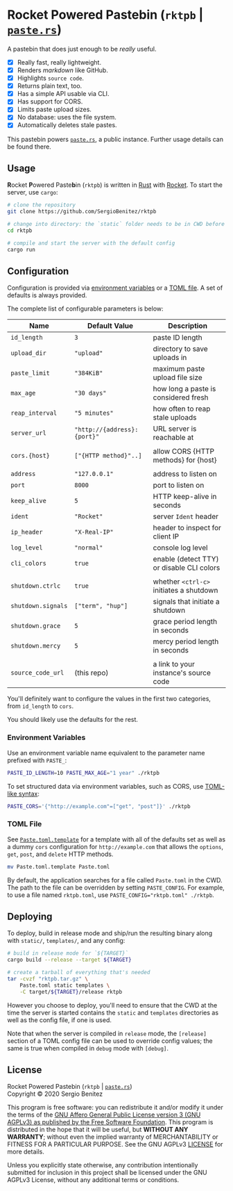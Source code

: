 # Rocket Powered Pastebin (`rktpb` | [`paste.rs`])

A pastebin that does just enough to be _really_ useful.

  - [x] Really fast, really lightweight.
  - [x] Renders _markdown_ like GitHub.
  - [x] Highlights `source code`.
  - [x] Returns plain text, too.
  - [x] Has a simple API usable via CLI.
  - [x] Has support for CORS.
  - [x] Limits paste upload sizes.
  - [x] No database: uses the file system.
  - [x] Automatically deletes stale pastes.

This pastebin powers [`paste.rs`], a public instance. Further usage details can
be found there.

[`paste.rs`]: https://paste.rs

## Usage

**R**ocket **P**owered Paste**b**in (`rktpb`) is written in
[Rust](https://rust-lang.org) with [Rocket](https://rocket.rs). To start the
server, use `cargo`:

```sh
# clone the repository
git clone https://github.com/SergioBenitez/rktpb

# change into directory: the `static` folder needs to be in CWD before running
cd rktpb

# compile and start the server with the default config
cargo run
```

## Configuration

Configuration is provided via [environment variables](#environment-variables) or
a [TOML file](#toml-file). A set of defaults is always provided.

The complete list of configurable parameters is below:

| Name               | Default Value               | Description                               |
|--------------------|-----------------------------|-------------------------------------------|
| `id_length`        | `3`                         | paste ID length
| `upload_dir`       | `"upload"`                  | directory to save uploads in              |
| `paste_limit`      | `"384KiB"`                  | maximum paste upload file size            |
| `max_age`          | `"30 days"`                 | how long a paste is considered fresh      |
| `reap_interval`    | `"5 minutes"`               | how often to reap stale uploads           |
| `server_url`       | `"http://{address}:{port}"` | URL server is reachable at                |
|                    |                             |                                           |
| `cors.{host}`      | `["{HTTP method}"..]`       | allow CORS {HTTP methods} for {host}      |
|                    |                             |                                           |
| `address`          | `"127.0.0.1"`               | address to listen on                      |
| `port`             | `8000`                      | port to listen on                         |
| `keep_alive`       | `5`                         | HTTP keep-alive in seconds                |
| `ident`            | `"Rocket"`                  | server `Ident` header                     |
| `ip_header`        | `"X-Real-IP"`               | header to inspect for client IP           |
| `log_level`        | `"normal"`                  | console log level                         |
| `cli_colors`       | `true`                      | enable (detect TTY) or disable CLI colors |
|                    |                             |                                           |
| `shutdown.ctrlc`   | `true`                      | whether `<ctrl-c>` initiates a shutdown   |
| `shutdown.signals` | `["term", "hup"]`           | signals that initiate a shutdown          |
| `shutdown.grace`   | `5`                         | grace period length in seconds            |
| `shutdown.mercy`   | `5`                         | mercy period length in seconds            |
|                    |                             |                                           |
| `source_code_url`  | (this repo)                 | a link to your instance's source code     |

You'll definitely want to configure the values in the first two categories, from
`id_length` to `cors`.

You should likely use the defaults for the rest.

### Environment Variables

Use an environment variable name equivalent to the parameter name prefixed with
`PASTE_`:

```sh
PASTE_ID_LENGTH=10 PASTE_MAX_AGE="1 year" ./rktpb
```

To set structured data via environment variables, such as CORS, use [TOML-like
syntax](https://docs.rs/figment/latest/figment/providers/struct.Env.html):

```sh
PASTE_CORS='{"http://example.com"=["get", "post"]}' ./rktpb
```

### TOML File

See [`Paste.toml.template`](Paste.toml.template) for a template with all of the
defaults set as well as a dummy `cors` configuration for `http://example.com`
that allows the `options`, `get`, `post`, and `delete` HTTP methods.

```sh
mv Paste.toml.template Paste.toml
```

By default, the application searches for a file called `Paste.toml` in the CWD.
The path to the file can be overridden by setting `PASTE_CONFIG`. For example,
to use a file named `rktpb.toml`, use `PASTE_CONFIG="rktpb.toml" ./rktpb`.

## Deploying

To deploy, build in release mode and ship/run the resulting binary along with
`static/`, `templates/`, and any config:

```sh
# build in release mode for `${TARGET}`
cargo build --release --target ${TARGET}

# create a tarball of everything that's needed
tar -cvzf "rktpb.tar.gz" \
    Paste.toml static templates \
    -C target/${TARGET}/release rktpb
```

However you choose to deploy, you'll need to ensure that the CWD at the time the
server is started contains the `static` and `templates` directories as well as
the config file, if one is used.

Note that when the server is compiled in `release` mode, the `[release]` section
of a TOML config file can be used to override config values; the same is true
when compiled in `debug` mode with `[debug]`.

## License

Rocket Powered Pastebin (`rktpb` | [`paste.rs`])  
Copyright © 2020 Sergio Benitez

This program is free software: you can redistribute it and/or modify it under
the terms of the [GNU Affero General Public License version 3 (GNU AGPLv3) as
published by the Free Software
Foundation](https://www.gnu.org/licenses/agpl-3.0.en.html#license-text). This
program is distributed in the hope that it will be useful, but **WITHOUT ANY
WARRANTY**; without even the implied warranty of MERCHANTABILITY or FITNESS FOR
A PARTICULAR PURPOSE. See the GNU AGPLv3 [LICENSE](LICENSE) for more details.

Unless you explicitly state otherwise, any contribution intentionally submitted
for inclusion in this project shall be licensed under the GNU AGPLv3 License,
without any additional terms or conditions.
